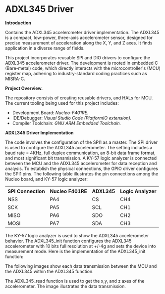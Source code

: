 # ADXL345 Driver

**Introduction**

Contains the ADXL345 accelerometer driver implementation. The ADXL345 is a compact, low-power, three-axis accelerometer sensor, designed for precise measurement of acceleration along the X, Y, and Z axes. It finds application in a diverse range of fields.

This project incorporates reusable SPI and DIO drivers to configure the ADXL345 accelerometer driver. The development is rooted in embedded C (Bare-metal) code, which directly interacts with the microcontroller's (MCU) register map, adhering to industry-standard coding practices such as MISRA-C.

**Project Overview.**

The repository consists of creating reusable drivers, and HALs for MCU. The current tooling being used for this project includes:
* Development Board: _Nucleo-F401RE._
* IDE/Debugger: _Visual Studio Code (PlatformIO extension)._
* Compiler Toolchain: _GNU ARM Embedded Toolchain._

**ADXL345 Driver Implementation**

The code involves the configuration of the SPI1 as a master. The SPI driver is used to configure the ADXL345 accelerometer. The setting includes a baud rate = 4KHz, full duplex communication, an 8-bit data frame format, and most significant bit transmission.
A KY-57 logic analyzer is connected between the MCU and the ADXL345 accelerometer for data reception and analysis. To establish the physical connections, the GPIO driver configures the SPI1 pins. The following table illustrates the pin connections among the Nucleo board, and KY-57 logic analyzer:

<div align="center">
<table>
  <tr>
    <th>SPI Connection</th>
    <th>Nucleo F401RE</th>
    <th>ADXL345</th>
    <th>Logic Analyzer</th>
  </tr>
  <tr>
    <td>NSS</td>
    <td>PA4</td>
    <td>CS</td>
    <td>CH4</td>
  </tr>
  <tr>
    <td>SCK</td>
    <td>PA5</td>
    <td>SCL</td>
    <td>CH1</td>
  </tr>
  <tr>
    <td>MISO</td>
    <td>PA6</td>
    <td>SDO</td>
    <td>CH2</td>
  </tr>
  <tr>
    <td>MOSI</td>
    <td>PA7</td>
    <td>SDA</td>
    <td>CH3</td>
  </tr>
</table>
</div>

The KY-57 logic analyzer is used to show the ADXL345 accelerometer behavior. The ADXL345_init function configures the ADXL345 accelerometer with 10 bits full resolution at +/-4g and sets the device into measurement mode. Here is the implementation of the ADXL345_init function:


The following images show each data transmission between the MCU and the ADXL345 within the ADXL345 function.

The ADXL345_read function is used to get the x,y, and z axes of the accelerometer. The image illustrates the data transmission.

